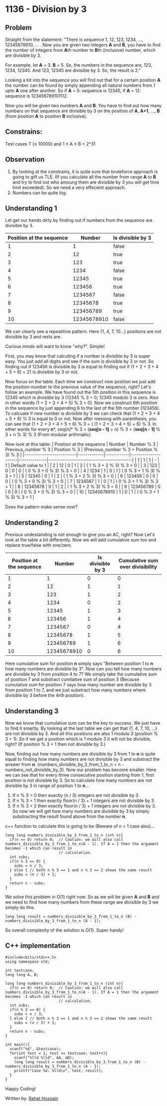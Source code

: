 # 1136 - Division by 3

## Problem
Straight from the statement: "There is sequence 1, 12, 123, 1234, ..., 12345678910, ... . Now you are given two integers **A** and **B**, you have to find the number of integers from **A**th number to **B**th (inclusive) number, which are divisible by 3.

For example, let **A** = 3. **B** = 5. So, the numbers in the sequence are, 123, 1234, 12345. And 123, 12345 are divisible by 3. So, the result is 2."

Looking a bit into the sequence you will find out that for a certain position **A** the number can be found by simply appending all natural numbers from 1 upto **A** one after another. So if **A** = 5: sequence is 12345, if **A** = 12: sequence is 123456789101112.

Now you will be given two numbers **A** and **B**. You have to find out how many numbers on that sequence are divisible by 3 on the position of **A**, **A+1**, ..., **B** (from position **A** to position **B** inclusive).

## Constrains: 
Test cases T (≤ 10000) and 1 ≤ A ≤ B < 2^31

## Observation
1. By looking at the constrains, it is quite sure that bruteforce approach is going to gift us TLE. (If you calculate all the number from range **A** to **B** and try to find out who amoung them are divisible by 3 you will get time limit exceeded). So we need a very effecient approach. 
2. Numbers can be quite big. 

## Understanding 1
Let get our hands dirty by finding out if numbers from the sequence are divisible by 3.

| Position at the sequence | Number      | Is divisible by 3 |
|--------------------------|-------------|-------------------|
| 1                        | 1           | false             |
| 2                        | 12          | true              |
| 3                        | 123         | true              |
| 4                        | 1234        | false             |
| 5                        | 12345       | true              |
| 6                        | 123456      | true              |
| 7                        | 1234567     | false             |
| 8                        | 12345678    | true              |
| 9                        | 123456789   | true              |
| 10                       | 12345678910 | false             |

We can clearly see a repeatitive pattern. Here {1, 4, 7, 10...} positions are not divisible by 3 and rests are. 

Curious minds will want to know "why?". Simple! 

First, you may know that calcuting if a number is divisible by 3 is super easy. You just add all digits and see if the sum is divisible by 3 or not. So finding out if 123456 is divisible by 3 is equal to finding out if (1 + 2 + 3 + 4 + 5 + 6) = 21 is divisible by 3 or not. 

Now focus on the table. Each time we construct new position we just add the position-number to the previous value of the sequence, right? Let's follow an example. We have found out the 5th position in this sequence is 12345 which is divisible by 3 (12345 % 3 = 0; 12345 modulo 3 is zero. Also in other words (1 + 2 + 3 + 4 + 5) % 3 = 0). Now we construct 6th position in the sequence by just appending 6 to the last of the 5th number (123456). To calcuate if new number is divisible by 3 we can check that (1 + 2 + 3 + 4 + 5 + 6) % 3 is equal to 0 or not. Now after messing with paranthesis, you can see that (1 + 2 + 3 + 4 + 5 + 6) % 3  = ( (1 + 2 + 3 + 4 + 5) + 6) % 3. In other words for every **n***, *seq[n]** % 3 = (**seq[n - 1]** + n) % 3 = (**seq[n - 1]** % 3 + n % 3) % 3 (From modular arithmatic).

Now look at this table:
| Position at the sequence | Number      | Number % 3 | Previous_number % 3 | Position % 3 | (Previous_number % 3 + Position % 3) % 3 |
|--------------------------|-------------|------------|---------------------|--------------|------------------------------------------|
| 1                        | 1           | 1          | -                   | 1            | Default value to 1                       |
| 2                        | 12          | 0          | 1                   | 2            | ( 1 % 3 + 2 % 3) % 3 = 0                 |
| 3                        | 123         | 0          | 0                   | 0            | ( 0 % 3 + 0 % 3) % 3 = 0                 |
| 4                        | 1234        | 1          | 0                   | 1            | ( 0 % 3 + 1 % 3) % 3 = 1                 |
| 5                        | 12345       | 0          | 1                   | 2            | ( 1 % 3 + 2 % 3) % 3 = 0                 |
| 6                        | 123456      | 0          | 0                   | 0            | ( 0 % 3 + 0 % 3) % 3 = 0                 |
| 7                        | 1234567     | 1          | 0                   | 1            | ( 0 % 3 + 1 % 3) % 3 = 1                 |
| 8                        | 12345678    | 0          | 1                   | 2            | ( 1 % 3 + 2 % 3) % 3 = 0                 |
| 9                        | 123456789   | 0          | 0                   | 0            | ( 0 % 3 + 0 % 3) % 3 = 0                 |
| 10                       | 12345678910 | 1          | 0                   | 1            | ( 0 % 3 + 1 % 3) % 3 = 1                 |

Does the pattern make sense now? 

## Understanding 2
Previous undestanding is not enough to give you an AC, right? Now Let's look at the table a bit differently. Now we will add cumulative sum too and replace true/false with one/zero.

| Position at the sequence | Number      | Is divisible by 3 | Cumulative sum over divisibility |
|--------------------------|-------------|-------------------|----------------------------------|
| 1                        | 1           | 0                 | 0                                |
| 2                        | 12          | 1                 | 1                                |
| 3                        | 123         | 1                 | 2                                |
| 4                        | 1234        | 0                 | 2                                |
| 5                        | 12345       | 1                 | 3                                |
| 6                        | 123456      | 1                 | 4                                |
| 7                        | 1234567     | 0                 | 4                                |
| 8                        | 12345678    | 1                 | 5                                |
| 9                        | 123456789   | 1                 | 6                                |
| 10                       | 12345678910 | 0                 | 6                                |

Here cumulative sum for position **n** simply says "Between position 1 to **n** how many numbers are divisible by 3". Now can you tell how many numbers are divisible by 3 from position 4 to 7? We simply take the cumulative sum of position 7 and substract cumilative sum of position 3 (Because cumulative sum for position 7 says how many number are divisible by 3 from position 1 to 7, and we just substract how many numbers where divisible by 3 before the 4rth position).

## Understanding 3
Now we know that cumulative sum can be the key to success. We just have to find it smartly. By looking at the last table we can get that {1, 4, 7, 10, ...} are not divisible by 3. And all this positions are also 1 modulo 3 (position % 3 = 1). So if we get a position which is 1 modulo 3 it will not be divisible, right? (If position % 3 = 1 then not divisible by 3.)

Now, finding out how many numbers are divisible by 3 from 1 to **n** is quite equal to finding how many numbers are not divisible by 3 and substract the answer from **n**. (numbers_divisible_by_3_from_1_to_n = n - numbers_not_divisible_by_3). Now our problem has become smaller. Here we can see that for every three consecutive position starting from 1, first position is not divisible by 3. So to calculate how many numbers are not divisible by 3 in range of position 1 to **n**...
1. If n % 3 = 0 then exactly (n / 3) integers are not divisible by 3.
2. If n % 3 = 1 then exactly floor(n / 3) + 1 integers are not divisible by 3.
3. If n % 3 = 2 then exactly floor(n / 3) + 1 integers are not divisible by 3.
So now we will get how many numbers are divisible by 3 by simply substracting the result found above from the number **n**.

c++ function to calculate this is going to be (Beware of n = 1 case also)...
```
long long numbers_divisible_by_3_from_1_to_n (int n){
  if(n == 0) return 0;  // Caution: we will also call numbers_divisible_by_3_from_1_to_n(A - 1). If A = 1 then the argument becomes -1 which can result in     
                        // calculation.
  int subs;
  if(n % 3 == 0) {
    subs = n / 3;
  } else { // both n % 3 == 1 and n % 3 == 2 shows the same result
    subs = (n / 3) + 1;
  }
  return n - subs;
}
```
We solve this problem in O(1) right now. So as we will be given **A** and **B** and we need to find how many numbers from these range are divisible by 3 we simply do this.
```
long long result = numbers_divisible_by_3_from_1_to_n (B) - numbers_divisible_by_3_from_1_to_n (A - 1);
```
So overall complexity of the solution is O(1). Super handy!

## C++ implementation
```
#include<bits/stdc++.h>
using namespace std;

int testcase;
long long A, B;

long long numbers_divisible_by_3_from_1_to_n (int n){
  if(n == 0) return 0;  // Caution: we will also call numbers_divisible_by_3_from_1_to_n(A - 1). If A = 1 then the argument becomes -1 which can result in     
                        // calculation.
  int subs;
  if(n % 3 == 0) {
    subs = n / 3;
  } else { // both n % 3 == 1 and n % 3 == 2 shows the same result
    subs = (n / 3) + 1;
  }
  return n - subs;
}

int main(){
  scanf("%d", &testcase);
  for(int test = 1; test <= testcase; test++){
    scanf("%lld %lld", &A, &B);
    long long result = numbers_divisible_by_3_from_1_to_n (B) - numbers_divisible_by_3_from_1_to_n (A - 1);
    printf("Case %d: %lld\n", test, result);
  }
}
```

Happy Coding!

Written by: [Rahat Hossain](https://github.com/rahathossain690)
